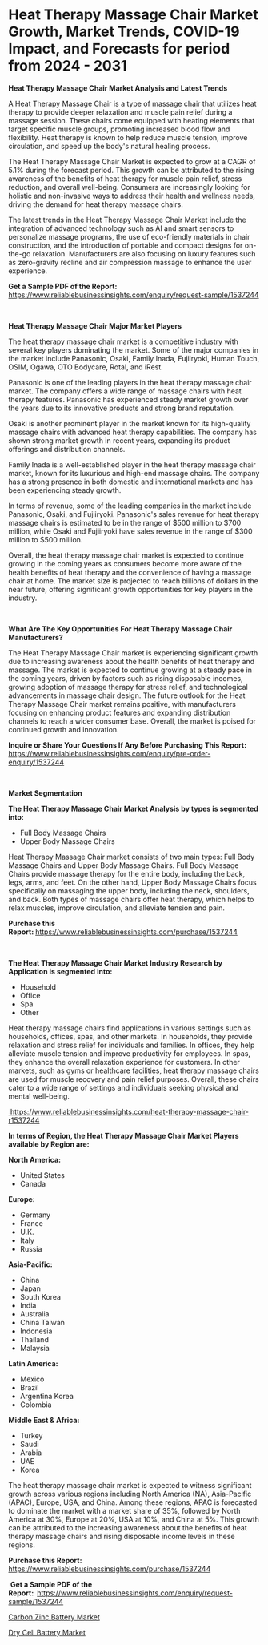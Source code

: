 <p><h1>Heat Therapy Massage Chair Market Growth, Market Trends, COVID-19 Impact, and Forecasts for period from 2024 - 2031</h1></p><p><strong>Heat Therapy Massage Chair Market Analysis and Latest Trends</strong></p>
<p><p>A Heat Therapy Massage Chair is a type of massage chair that utilizes heat therapy to provide deeper relaxation and muscle pain relief during a massage session. These chairs come equipped with heating elements that target specific muscle groups, promoting increased blood flow and flexibility. Heat therapy is known to help reduce muscle tension, improve circulation, and speed up the body's natural healing process.</p><p>The Heat Therapy Massage Chair Market is expected to grow at a CAGR of 5.1% during the forecast period. This growth can be attributed to the rising awareness of the benefits of heat therapy for muscle pain relief, stress reduction, and overall well-being. Consumers are increasingly looking for holistic and non-invasive ways to address their health and wellness needs, driving the demand for heat therapy massage chairs.</p><p>The latest trends in the Heat Therapy Massage Chair Market include the integration of advanced technology such as AI and smart sensors to personalize massage programs, the use of eco-friendly materials in chair construction, and the introduction of portable and compact designs for on-the-go relaxation. Manufacturers are also focusing on luxury features such as zero-gravity recline and air compression massage to enhance the user experience.</p></p>
<p><strong>Get a Sample PDF of the Report:&nbsp;</strong> <a href="https://www.reliablebusinessinsights.com/enquiry/request-sample/1537244">https://www.reliablebusinessinsights.com/enquiry/request-sample/1537244</a></p>
<p>&nbsp;</p>
<p><strong>Heat Therapy Massage Chair Major Market Players</strong></p>
<p><p>The heat therapy massage chair market is a competitive industry with several key players dominating the market. Some of the major companies in the market include Panasonic, Osaki, Family Inada, Fujiiryoki, Human Touch, OSIM, Ogawa, OTO Bodycare, Rotal, and iRest.</p><p>Panasonic is one of the leading players in the heat therapy massage chair market. The company offers a wide range of massage chairs with heat therapy features. Panasonic has experienced steady market growth over the years due to its innovative products and strong brand reputation.</p><p>Osaki is another prominent player in the market known for its high-quality massage chairs with advanced heat therapy capabilities. The company has shown strong market growth in recent years, expanding its product offerings and distribution channels.</p><p>Family Inada is a well-established player in the heat therapy massage chair market, known for its luxurious and high-end massage chairs. The company has a strong presence in both domestic and international markets and has been experiencing steady growth.</p><p>In terms of revenue, some of the leading companies in the market include Panasonic, Osaki, and Fujiiryoki. Panasonic's sales revenue for heat therapy massage chairs is estimated to be in the range of $500 million to $700 million, while Osaki and Fujiiryoki have sales revenue in the range of $300 million to $500 million.</p><p>Overall, the heat therapy massage chair market is expected to continue growing in the coming years as consumers become more aware of the health benefits of heat therapy and the convenience of having a massage chair at home. The market size is projected to reach billions of dollars in the near future, offering significant growth opportunities for key players in the industry.</p></p>
<p>&nbsp;</p>
<p><strong>What Are The Key Opportunities For Heat Therapy Massage Chair Manufacturers?</strong></p>
<p><p>The Heat Therapy Massage Chair market is experiencing significant growth due to increasing awareness about the health benefits of heat therapy and massage. The market is expected to continue growing at a steady pace in the coming years, driven by factors such as rising disposable incomes, growing adoption of massage therapy for stress relief, and technological advancements in massage chair design. The future outlook for the Heat Therapy Massage Chair market remains positive, with manufacturers focusing on enhancing product features and expanding distribution channels to reach a wider consumer base. Overall, the market is poised for continued growth and innovation.</p></p>
<p><strong>Inquire or Share Your Questions If Any Before Purchasing This Report:</strong> <a href="https://www.reliablebusinessinsights.com/enquiry/pre-order-enquiry/1537244">https://www.reliablebusinessinsights.com/enquiry/pre-order-enquiry/1537244</a></p>
<p>&nbsp;</p>
<p><strong>Market Segmentation</strong></p>
<p><strong>The Heat Therapy Massage Chair Market Analysis by types is segmented into:</strong></p>
<p><ul><li>Full Body Massage Chairs</li><li>Upper Body Massage Chairs</li></ul></p>
<p><p>Heat Therapy Massage Chair market consists of two main types: Full Body Massage Chairs and Upper Body Massage Chairs. Full Body Massage Chairs provide massage therapy for the entire body, including the back, legs, arms, and feet. On the other hand, Upper Body Massage Chairs focus specifically on massaging the upper body, including the neck, shoulders, and back. Both types of massage chairs offer heat therapy, which helps to relax muscles, improve circulation, and alleviate tension and pain.</p></p>
<p><strong>Purchase this Report:&nbsp;</strong><a href="https://www.reliablebusinessinsights.com/purchase/1537244">https://www.reliablebusinessinsights.com/purchase/1537244</a></p>
<p>&nbsp;</p>
<p><strong>The Heat Therapy Massage Chair Market Industry Research by Application is segmented into:</strong></p>
<p><ul><li>Household</li><li>Office</li><li>Spa</li><li>Other</li></ul></p>
<p><p>Heat therapy massage chairs find applications in various settings such as households, offices, spas, and other markets. In households, they provide relaxation and stress relief for individuals and families. In offices, they help alleviate muscle tension and improve productivity for employees. In spas, they enhance the overall relaxation experience for customers. In other markets, such as gyms or healthcare facilities, heat therapy massage chairs are used for muscle recovery and pain relief purposes. Overall, these chairs cater to a wide range of settings and individuals seeking physical and mental well-being.</p></p>
<p><a href="https://www.reliablebusinessinsights.com/heat-therapy-massage-chair-r1537244">&nbsp;https://www.reliablebusinessinsights.com/heat-therapy-massage-chair-r1537244</a></p>
<p><strong>In terms of Region, the Heat Therapy Massage Chair Market Players available by Region are:</strong></p>
<p>
    <p> <strong> North America: </strong>
        <ul>
            <li>United States</li>
            <li>Canada</li>
        </ul>
        </p> 
    <p> <strong> Europe: </strong>
        <ul>
            <li>Germany</li>
            <li>France</li>
            <li>U.K.</li>
            <li>Italy</li>
            <li>Russia</li>
        </ul>
        </p> 
    <p> <strong> Asia-Pacific: </strong>
        <ul>
            <li>China</li>
            <li>Japan</li>
            <li>South Korea</li>
            <li>India</li>
            <li>Australia</li>
            <li>China Taiwan</li>
            <li>Indonesia</li>
            <li>Thailand</li>
            <li>Malaysia</li>
        </ul>
        </p> 
    <p> <strong> Latin America: </strong>
        <ul>
            <li>Mexico</li>
            <li>Brazil</li>
            <li>Argentina Korea</li>
            <li>Colombia</li>
        </ul>
        </p> 
    <p> <strong> Middle East & Africa: </strong>
        <ul>
            <li>Turkey</li>
            <li>Saudi</li>
            <li>Arabia</li>
            <li>UAE</li>
            <li>Korea</li>
        </ul>
    </p>
    </p>
<p><p>The heat therapy massage chair market is expected to witness significant growth across various regions including North America (NA), Asia-Pacific (APAC), Europe, USA, and China. Among these regions, APAC is forecasted to dominate the market with a market share of 35%, followed by North America at 30%, Europe at 20%, USA at 10%, and China at 5%. This growth can be attributed to the increasing awareness about the benefits of heat therapy massage chairs and rising disposable income levels in these regions.</p></p>
<p><strong>Purchase this Report: </strong><a href="https://www.reliablebusinessinsights.com/purchase/1537244">https://www.reliablebusinessinsights.com/purchase/1537244</a></p>
<p>&nbsp;<strong>Get a Sample PDF of the Report:&nbsp;&nbsp;</strong><a href="https://www.reliablebusinessinsights.com/enquiry/request-sample/1537244">https://www.reliablebusinessinsights.com/enquiry/request-sample/1537244</a></p>
<p><strong></strong></p>
<p><p><a href="https://github.com/JosephMorgnmelgfbX/Market-Research-Report-List-1/blob/main/carbon-zinc-battery-market.md">Carbon Zinc Battery Market</a></p><p><a href="https://github.com/BraidenLucas2019/Market-Research-Report-List-1/blob/main/dry-cell-battery-market.md">Dry Cell Battery Market</a></p></p>